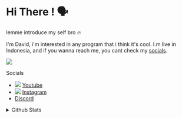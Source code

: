 <h1>Hi There ! 🗣️</h1>

<p>lemme introduce my self bro 🔥</p>
<p>
  I'm David, i'm interested in any program that i think it's cool.
  I.m live in Indonesia, and if you wanna reach me, you cant check my <a href="socials">socials</a>.
</p>
<img src="https://skillicons.dev/icons?i=py,java,cpp"/>

<p class="socials">Socials</p>
<ul>
  <li>
    <img src="https://www.youtube.com/favicon.ico"/>
    <a href="https://www.youtube.com/@Vyelen">Youtube</a>
  </li>
  <li>
    <img src="https://www.instagram.com/favicon.ico"/>
    <a href="https://instagram.com/_vyelen">Instagram</a>
  </li>
  <li>
    <a href="https://discord.com/users/1097813457656614972">Discord</a>
  </li>
</ul>

<details>
  <summary>Github Stats</summary>
  
  <img src="https://github-readme-stats.vercel.app/api?username=vyelen&theme=blueberry&count_private=true&hide_border=true&line_height=20"/>
  <img src="https://github-readme-stats.vercel.app/api/top-langs/?username=vyelen&layout=compact&theme=blueberry&count_private=true&hide_border=true"/>
</details>
